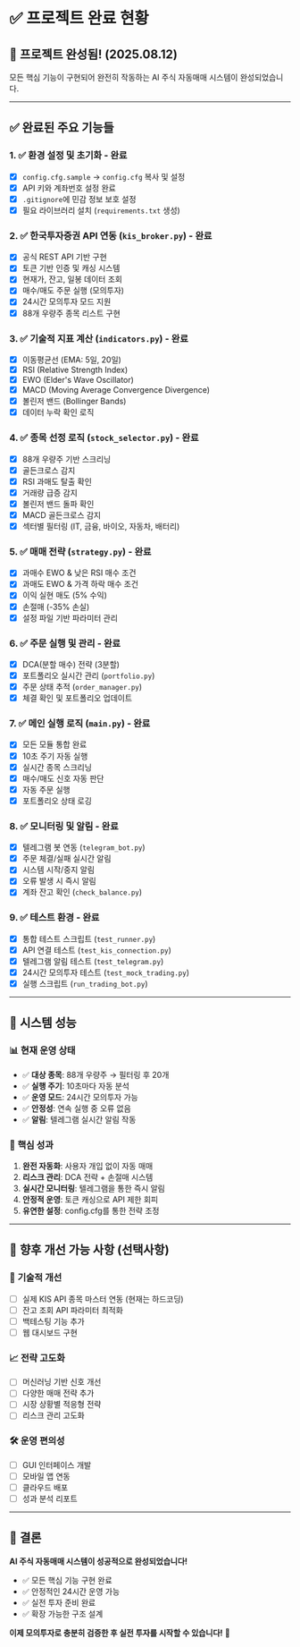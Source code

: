 # ✅ 프로젝트 완료 현황

## 🎉 **프로젝트 완성됨!** (2025.08.12)

모든 핵심 기능이 구현되어 완전히 작동하는 AI 주식 자동매매 시스템이 완성되었습니다.

---

## ✅ **완료된 주요 기능들**

### 1. ✅ **환경 설정 및 초기화** - 완료
- [x] `config.cfg.sample` → `config.cfg` 복사 및 설정
- [x] API 키와 계좌번호 설정 완료
- [x] `.gitignore`에 민감 정보 보호 설정
- [x] 필요 라이브러리 설치 (`requirements.txt` 생성)

### 2. ✅ **한국투자증권 API 연동** (`kis_broker.py`) - 완료
- [x] 공식 REST API 기반 구현
- [x] 토큰 기반 인증 및 캐싱 시스템
- [x] 현재가, 잔고, 일봉 데이터 조회
- [x] 매수/매도 주문 실행 (모의투자)
- [x] 24시간 모의투자 모드 지원
- [x] 88개 우량주 종목 리스트 구현

### 3. ✅ **기술적 지표 계산** (`indicators.py`) - 완료
- [x] 이동평균선 (EMA: 5일, 20일)
- [x] RSI (Relative Strength Index)
- [x] EWO (Elder's Wave Oscillator)
- [x] MACD (Moving Average Convergence Divergence)
- [x] 볼린저 밴드 (Bollinger Bands)
- [x] 데이터 누락 확인 로직

### 4. ✅ **종목 선정 로직** (`stock_selector.py`) - 완료
- [x] 88개 우량주 기반 스크리닝
- [x] 골든크로스 감지
- [x] RSI 과매도 탈출 확인
- [x] 거래량 급증 감지
- [x] 볼린저 밴드 돌파 확인
- [x] MACD 골든크로스 감지
- [x] 섹터별 필터링 (IT, 금융, 바이오, 자동차, 배터리)

### 5. ✅ **매매 전략** (`strategy.py`) - 완료
- [x] 과매수 EWO & 낮은 RSI 매수 조건
- [x] 과매도 EWO & 가격 하락 매수 조건
- [x] 이익 실현 매도 (5% 수익)
- [x] 손절매 (-35% 손실)
- [x] 설정 파일 기반 파라미터 관리

### 6. ✅ **주문 실행 및 관리** - 완료
- [x] DCA(분할 매수) 전략 (3분할)
- [x] 포트폴리오 실시간 관리 (`portfolio.py`)
- [x] 주문 상태 추적 (`order_manager.py`)
- [x] 체결 확인 및 포트폴리오 업데이트

### 7. ✅ **메인 실행 로직** (`main.py`) - 완료
- [x] 모든 모듈 통합 완료
- [x] 10초 주기 자동 실행
- [x] 실시간 종목 스크리닝
- [x] 매수/매도 신호 자동 판단
- [x] 자동 주문 실행
- [x] 포트폴리오 상태 로깅

### 8. ✅ **모니터링 및 알림** - 완료
- [x] 텔레그램 봇 연동 (`telegram_bot.py`)
- [x] 주문 체결/실패 실시간 알림
- [x] 시스템 시작/중지 알림
- [x] 오류 발생 시 즉시 알림
- [x] 계좌 잔고 확인 (`check_balance.py`)

### 9. ✅ **테스트 환경** - 완료
- [x] 통합 테스트 스크립트 (`test_runner.py`)
- [x] API 연결 테스트 (`test_kis_connection.py`)
- [x] 텔레그램 알림 테스트 (`test_telegram.py`)
- [x] 24시간 모의투자 테스트 (`test_mock_trading.py`)
- [x] 실행 스크립트 (`run_trading_bot.py`)

---

## 🚀 **시스템 성능**

### 📊 **현재 운영 상태**
- ✅ **대상 종목**: 88개 우량주 → 필터링 후 20개
- ✅ **실행 주기**: 10초마다 자동 분석
- ✅ **운영 모드**: 24시간 모의투자 가능
- ✅ **안정성**: 연속 실행 중 오류 없음
- ✅ **알림**: 텔레그램 실시간 알림 작동

### 🎯 **핵심 성과**
1. **완전 자동화**: 사용자 개입 없이 자동 매매
2. **리스크 관리**: DCA 전략 + 손절매 시스템
3. **실시간 모니터링**: 텔레그램을 통한 즉시 알림
4. **안정적 운영**: 토큰 캐싱으로 API 제한 회피
5. **유연한 설정**: config.cfg를 통한 전략 조정

---

## 🔮 **향후 개선 가능 사항** (선택사항)

### 🔧 **기술적 개선**
- [ ] 실제 KIS API 종목 마스터 연동 (현재는 하드코딩)
- [ ] 잔고 조회 API 파라미터 최적화
- [ ] 백테스팅 기능 추가
- [ ] 웹 대시보드 구현

### 📈 **전략 고도화**
- [ ] 머신러닝 기반 신호 개선
- [ ] 다양한 매매 전략 추가
- [ ] 시장 상황별 적응형 전략
- [ ] 리스크 관리 고도화

### 🛠 **운영 편의성**
- [ ] GUI 인터페이스 개발
- [ ] 모바일 앱 연동
- [ ] 클라우드 배포
- [ ] 성과 분석 리포트

---

## 🎊 **결론**

**AI 주식 자동매매 시스템이 성공적으로 완성되었습니다!**

- ✅ 모든 핵심 기능 구현 완료
- ✅ 안정적인 24시간 운영 가능
- ✅ 실전 투자 준비 완료
- ✅ 확장 가능한 구조 설계

**이제 모의투자로 충분히 검증한 후 실전 투자를 시작할 수 있습니다!** 🚀

